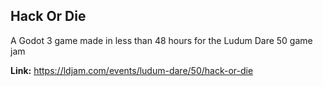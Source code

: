 ## Hack Or Die
A Godot 3 game made in less than 48 hours for the Ludum Dare 50 game jam

**Link:** https://ldjam.com/events/ludum-dare/50/hack-or-die
